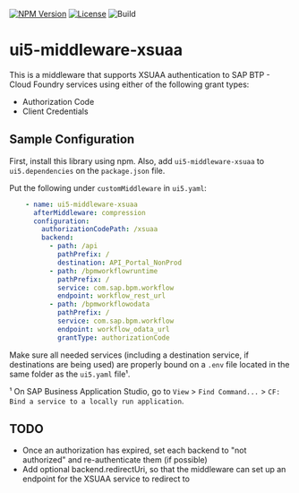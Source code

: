 [![NPM Version](http://img.shields.io/npm/v/ui5-middleware-xsuaa.svg?style=flat-square)](https://npmjs.com/package/ui5-middleware-xsuaa)
[![License](http://img.shields.io/npm/l/ui5-middleware-xsuaa.svg?style=flat-square)](http://opensource.org/licenses/MIT)
![Build](https://github.com/jotasom/ui5-middleware-xsuaa/actions/workflows/npm-publish.yml/badge.svg)

# ui5-middleware-xsuaa

This is a middleware that supports XSUAA authentication to SAP BTP - Cloud Foundry services using either of the following grant types:
- Authorization Code
- Client Credentials

## Sample Configuration

First, install this library using npm. Also, add `ui5-middleware-xsuaa` to `ui5.dependencies` on the `package.json` file.

Put the following under `customMiddleware` in `ui5.yaml`:

```yaml
    - name: ui5-middleware-xsuaa
      afterMiddleware: compression
      configuration:
        authorizationCodePath: /xsuaa
        backend:
          - path: /api
            pathPrefix: /
            destination: API_Portal_NonProd
          - path: /bpmworkflowruntime
            pathPrefix: /
            service: com.sap.bpm.workflow
            endpoint: workflow_rest_url
          - path: /bpmworkflowodata
            pathPrefix: /
            service: com.sap.bpm.workflow
            endpoint: workflow_odata_url
            grantType: authorizationCode
```

Make sure all needed services (including a destination service, if destinations are being used) are properly bound on a `.env` file located in the same folder as the `ui5.yaml` file¹.

¹ On SAP Business Application Studio, go to `View` > `Find Command...` > `CF: Bind a service to a locally run application`.

## TODO

- Once an authorization has expired, set each backend to "not authorized" and re-authenticate them (if possible)
- Add optional backend.redirectUri, so that the middleware can set up an endpoint for the XSUAA service to redirect to
